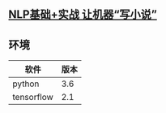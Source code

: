 ## [NLP基础+实战 让机器“写小说”](https://www.imooc.com/learn/1216)

## 环境

|软件|版本
| ------------ | ------------ |
| python| 3.6 |
| tensorflow| 2.1 | 